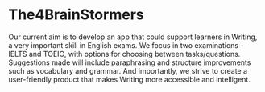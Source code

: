 # The4BrainStormers
<!-- We aim to develop an English learning app with spell check, text paraphrasing, and pronunciation practice features, providing long-term support for students. We strive to create a user-friendly product that makes language learning more accessible and intelligent. -->
Our current aim is to develop an app that could support learners in Writing, a very important skill in English exams. We focus in two examinations - IELTS and TOEIC, with options for choosing between tasks/questions. Suggestions made will include paraphrasing and structure improvements such as vocabulary and grammar. And importantly, we strive to create a user-friendly product that makes Writing more accessible and intelligent.
<!-- API key: AIzaSyACUiew2xvOhoLEQXiUtcqld7xl0BG4YwY -->